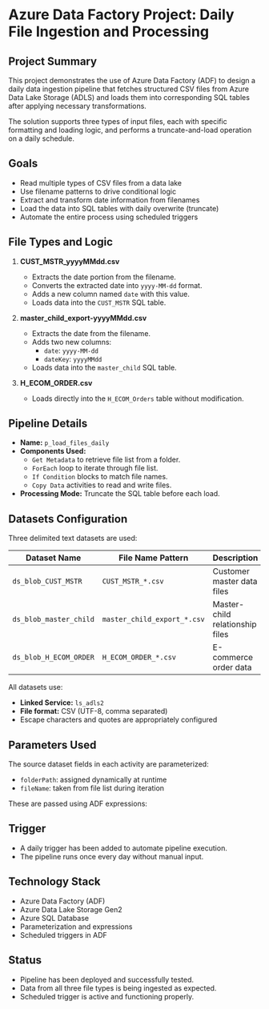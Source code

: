 # Azure Data Factory Project: Daily File Ingestion and Processing

## Project Summary

This project demonstrates the use of Azure Data Factory (ADF) to design a daily data ingestion pipeline that fetches structured CSV files from Azure Data Lake Storage (ADLS) and loads them into corresponding SQL tables after applying necessary transformations.

The solution supports three types of input files, each with specific formatting and loading logic, and performs a truncate-and-load operation on a daily schedule.

## Goals

- Read multiple types of CSV files from a data lake
- Use filename patterns to drive conditional logic
- Extract and transform date information from filenames
- Load the data into SQL tables with daily overwrite (truncate)
- Automate the entire process using scheduled triggers

## File Types and Logic

1. **CUST_MSTR_yyyyMMdd.csv**
   - Extracts the date portion from the filename.
   - Converts the extracted date into `yyyy-MM-dd` format.
   - Adds a new column named `date` with this value.
   - Loads data into the `CUST_MSTR` SQL table.

2. **master_child_export-yyyyMMdd.csv**
   - Extracts the date from the filename.
   - Adds two new columns:
     - `date`: `yyyy-MM-dd`
     - `dateKey`: `yyyyMMdd`
   - Loads data into the `master_child` SQL table.

3. **H_ECOM_ORDER.csv**
   - Loads directly into the `H_ECOM_Orders` table without modification.

## Pipeline Details

- **Name:** `p_load_files_daily`
- **Components Used:**
  - `Get Metadata` to retrieve file list from a folder.
  - `ForEach` loop to iterate through file list.
  - `If Condition` blocks to match file names.
  - `Copy Data` activities to read and write files.
- **Processing Mode:** Truncate the SQL table before each load.

## Datasets Configuration

Three delimited text datasets are used:

| Dataset Name            | File Name Pattern               | Description                        |
|-------------------------|----------------------------------|------------------------------------|
| `ds_blob_CUST_MSTR`     | `CUST_MSTR_*.csv`               | Customer master data files         |
| `ds_blob_master_child`  | `master_child_export_*.csv`     | Master-child relationship files    |
| `ds_blob_H_ECOM_ORDER`  | `H_ECOM_ORDER_*.csv`            | E-commerce order data              |

All datasets use:

- **Linked Service:** `ls_adls2`
- **File format:** CSV (UTF-8, comma separated)
- Escape characters and quotes are appropriately configured

## Parameters Used

The source dataset fields in each activity are parameterized:

- `folderPath`: assigned dynamically at runtime
- `fileName`: taken from file list during iteration

These are passed using ADF expressions:


## Trigger

- A daily trigger has been added to automate pipeline execution.
- The pipeline runs once every day without manual input.

## Technology Stack

- Azure Data Factory (ADF)
- Azure Data Lake Storage Gen2
- Azure SQL Database
- Parameterization and expressions
- Scheduled triggers in ADF

## Status

- Pipeline has been deployed and successfully tested.
- Data from all three file types is being ingested as expected.
- Scheduled trigger is active and functioning properly.

